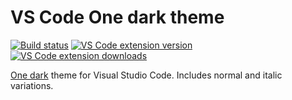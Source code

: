 # VS Code One dark theme

[![Build status][build-status-badge]][build-status]
[![VS Code extension version][extension-version-badge]][extension-page]
[![VS Code extension downloads][extension-downloads-badge]][extension-page]

[One dark](https://github.com/atom/one-dark-syntax) theme for Visual Studio Code. Includes normal and italic variations.

[build-status-badge]: https://travis-ci.com/one-dark/vscode-one-dark-theme.svg?branch=master
[build-status]: https://travis-ci.com/one-dark/vscode-one-dark-theme 'Build status'
[extension-version-badge]: https://img.shields.io/visual-studio-marketplace/v/markskelton.vscode-one-dark-theme
[extension-page]: https://marketplace.visualstudio.com/items?itemName=markskelton.vscode-one-dark-theme 'Extension homepage'
[extension-downloads-badge]: https://img.shields.io/visual-studio-marketplace/d/markskelton.vscode-one-dark-theme
